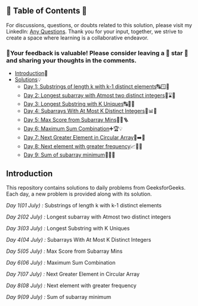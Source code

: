 ## 📜 Table of Contents 📜

For discussions, questions, or doubts related to this solution, please visit my LinkedIn: [Any Questions](https://www.linkedin.com/in/patel-hetkumar-sandipbhai-8b110525a). Thank you for your input, together, we strive to create a space where learning is a collaborative endeavor.

### 🔮Your feedback is valuable! Please consider leaving a 🌟 star 🌟 and sharing your thoughts in the comments.

- [Introduction](../README.md)📝
- [Solutions]()💡
  - [Day 1: Substrings of length k with k-1 distinct elements](01(July)%20Substrings%20of%20length%20k%20with%20k-1%20distinct%20elements.md)🔠🪟🧮
  - [Day 2: Longest subarray with Atmost two distinct integers](02(July)%20Longest%20subarray%20with%20Atmost%20two%20distinct%20integers.md)🔢⌛🐇
  - [Day 3: Longest Substring with K Uniques](03(July)%20Longest%20Substring%20with%20K%20Uniques.md)🔠🧩📘
  - [Day 4: Subarrays With At Most K Distinct Integers](04(July)%20Subarrays%20With%20At%20Most%20K%20Distinct%20Integers.md)🔢📊🧵
  - [Day 5: Max Score from Subarray Mins](05(July)%20Max%20Score%20from%20Subarray%20Mins.md)🧠💯🪜
  - [Day 6: Maximum Sum Combination](06(July)%20Maximum%20Sum%20Combination.md)➕🏆💡
  - [Day 7: Next Greater Element in Circular Array](07(July)%20Next%20Greater%20Element%20in%20Circular%20Array.md)🔁➡️🔄
  - [Day 8: Next element with greater frequency](08(July)%20Next%20element%20with%20greater%20frequency.md)📈🧺🧮
  - [Day 9: Sum of subarray minimum](09(July)%20Sum%20of%20subarray%20minimum.md)🔢➕🔄








## Introduction

This repository contains solutions to daily problems from GeeksforGeeks. Each day, a new problem is provided along with its solution.

*Day 1(01 July) :* Substrings of length k with k-1 distinct elements

*Day 2(02 July) :* Longest subarray with Atmost two distinct integers

*Day 3(03 July) :* Longest Substring with K Uniques

*Day 4(04 July) :* Subarrays With At Most K Distinct Integers

*Day 5(05 July) :* Max Score from Subarray Mins

*Day 6(06 July) :* Maximum Sum Combination

*Day 7(07 July) :* Next Greater Element in Circular Array

*Day 8(08 July) :* Next element with greater frequency

*Day 9(09 July) :* Sum of subarray minimum

<!--*Day 10(10 July) :* Exactly one swap

*Day 11(11 July) :* Remove the balls

*Day 12(12 July) :* K closest elements

*Day 13(13 July) :* Koko Eating Bananas

*Day 14(14 July) :* Symmetric Tree

*Day 15(15 July) :* Smallest Divisor

*Day 16(16 July) :* Equalize the Towers 

*Day 17(17 July) :* Coin Piles

*Day 18(18 July) :* All Palindromic Partitions

*Day 19(19 July) :* Case-specific Sorting of Strings

*Day 20(20 July) :* Group Balls by Sequence 

*Day 21(21 July) :* Police and Thieves

*Day 22(22 July) :* Largest Divisible Subset

*Day 23(23 July) :* Minimum sum

*Day 24(24 July) :* Lexicographically Largest String After K Deletions

*Day 25(25 July) :* Check if frequencies can be equal 

*Day 26(26 July) :* Game with String

*Day 27(27 July) :* Mobile numeric keypad

*Day 28(28 July) :* Counting elements in two arrays

*Day 29(29 July) :* Split Array Largest Sum 

*Day 30(30 July) :* Max min Height-->
